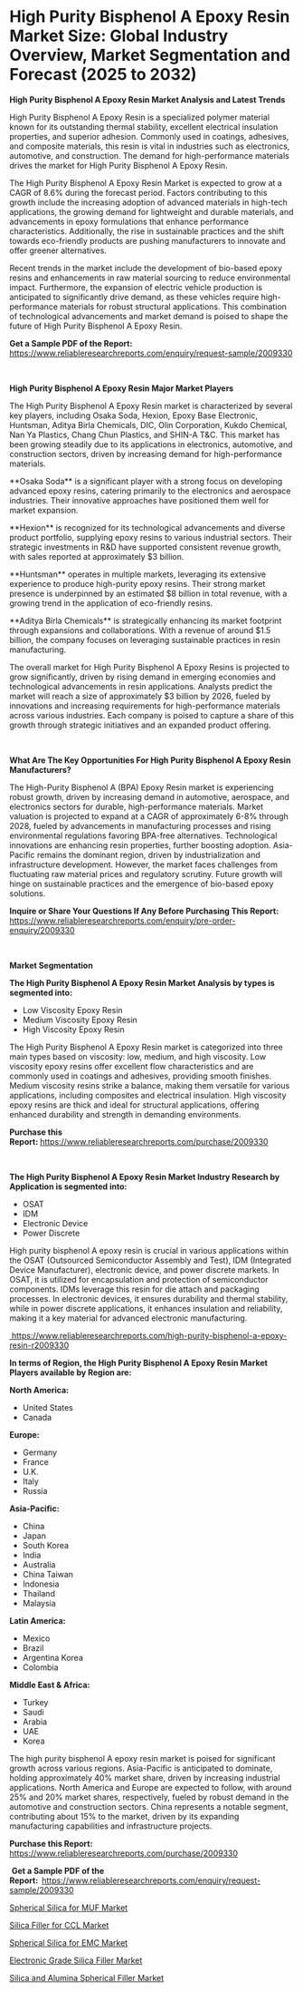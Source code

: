 <p><h1>High Purity Bisphenol A Epoxy Resin Market Size: Global Industry Overview, Market Segmentation and Forecast (2025 to 2032)</h1></p><p><strong>High Purity Bisphenol A Epoxy Resin Market Analysis and Latest Trends</strong></p>
<p><p>High Purity Bisphenol A Epoxy Resin is a specialized polymer material known for its outstanding thermal stability, excellent electrical insulation properties, and superior adhesion. Commonly used in coatings, adhesives, and composite materials, this resin is vital in industries such as electronics, automotive, and construction. The demand for high-performance materials drives the market for High Purity Bisphenol A Epoxy Resin.</p><p>The High Purity Bisphenol A Epoxy Resin Market is expected to grow at a CAGR of 8.6% during the forecast period. Factors contributing to this growth include the increasing adoption of advanced materials in high-tech applications, the growing demand for lightweight and durable materials, and advancements in epoxy formulations that enhance performance characteristics. Additionally, the rise in sustainable practices and the shift towards eco-friendly products are pushing manufacturers to innovate and offer greener alternatives.</p><p>Recent trends in the market include the development of bio-based epoxy resins and enhancements in raw material sourcing to reduce environmental impact. Furthermore, the expansion of electric vehicle production is anticipated to significantly drive demand, as these vehicles require high-performance materials for robust structural applications. This combination of technological advancements and market demand is poised to shape the future of High Purity Bisphenol A Epoxy Resin.</p></p>
<p><strong>Get a Sample PDF of the Report:&nbsp;</strong> <a href="https://www.reliableresearchreports.com/enquiry/request-sample/2009330?utm_campaign=102&utm_medium=2&utm_source=Github&utm_content=ia&utm_term=05022025&utm_id=high-purity-bisphenol-a-epoxy-resin">https://www.reliableresearchreports.com/enquiry/request-sample/2009330</a></p>
<p>&nbsp;</p>
<p><strong>High Purity Bisphenol A Epoxy Resin Major Market Players</strong></p>
<p><p>The High Purity Bisphenol A Epoxy Resin market is characterized by several key players, including Osaka Soda, Hexion, Epoxy Base Electronic, Huntsman, Aditya Birla Chemicals, DIC, Olin Corporation, Kukdo Chemical, Nan Ya Plastics, Chang Chun Plastics, and SHIN-A T&C. This market has been growing steadily due to its applications in electronics, automotive, and construction sectors, driven by increasing demand for high-performance materials.</p><p>**Osaka Soda** is a significant player with a strong focus on developing advanced epoxy resins, catering primarily to the electronics and aerospace industries. Their innovative approaches have positioned them well for market expansion.</p><p>**Hexion** is recognized for its technological advancements and diverse product portfolio, supplying epoxy resins to various industrial sectors. Their strategic investments in R&D have supported consistent revenue growth, with sales reported at approximately $3 billion.</p><p>**Huntsman** operates in multiple markets, leveraging its extensive experience to produce high-purity epoxy resins. Their strong market presence is underpinned by an estimated $8 billion in total revenue, with a growing trend in the application of eco-friendly resins.</p><p>**Aditya Birla Chemicals** is strategically enhancing its market footprint through expansions and collaborations. With a revenue of around $1.5 billion, the company focuses on leveraging sustainable practices in resin manufacturing.</p><p>The overall market for High Purity Bisphenol A Epoxy Resins is projected to grow significantly, driven by rising demand in emerging economies and technological advancements in resin applications. Analysts predict the market will reach a size of approximately $3 billion by 2026, fueled by innovations and increasing requirements for high-performance materials across various industries. Each company is poised to capture a share of this growth through strategic initiatives and an expanded product offering.</p></p>
<p>&nbsp;</p>
<p><strong>What Are The Key Opportunities For High Purity Bisphenol A Epoxy Resin Manufacturers?</strong></p>
<p><p>The High-Purity Bisphenol A (BPA) Epoxy Resin market is experiencing robust growth, driven by increasing demand in automotive, aerospace, and electronics sectors for durable, high-performance materials. Market valuation is projected to expand at a CAGR of approximately 6-8% through 2028, fueled by advancements in manufacturing processes and rising environmental regulations favoring BPA-free alternatives. Technological innovations are enhancing resin properties, further boosting adoption. Asia-Pacific remains the dominant region, driven by industrialization and infrastructure development. However, the market faces challenges from fluctuating raw material prices and regulatory scrutiny. Future growth will hinge on sustainable practices and the emergence of bio-based epoxy solutions.</p></p>
<p><strong>Inquire or Share Your Questions If Any Before Purchasing This Report:</strong> <a href="https://www.reliableresearchreports.com/enquiry/pre-order-enquiry/2009330?utm_campaign=102&utm_medium=2&utm_source=Github&utm_content=ia&utm_term=05022025&utm_id=high-purity-bisphenol-a-epoxy-resin">https://www.reliableresearchreports.com/enquiry/pre-order-enquiry/2009330</a></p>
<p>&nbsp;</p>
<p><strong>Market Segmentation</strong></p>
<p><strong>The High Purity Bisphenol A Epoxy Resin Market Analysis by types is segmented into:</strong></p>
<p><ul><li>Low Viscosity Epoxy Resin</li><li>Medium Viscosity Epoxy Resin</li><li>High Viscosity Epoxy Resin</li></ul></p>
<p><p>The High Purity Bisphenol A Epoxy Resin market is categorized into three main types based on viscosity: low, medium, and high viscosity. Low viscosity epoxy resins offer excellent flow characteristics and are commonly used in coatings and adhesives, providing smooth finishes. Medium viscosity resins strike a balance, making them versatile for various applications, including composites and electrical insulation. High viscosity epoxy resins are thick and ideal for structural applications, offering enhanced durability and strength in demanding environments.</p></p>
<p><strong>Purchase this Report:&nbsp;</strong><a href="https://www.reliableresearchreports.com/purchase/2009330?utm_campaign=102&utm_medium=2&utm_source=Github&utm_content=ia&utm_term=05022025&utm_id=high-purity-bisphenol-a-epoxy-resin">https://www.reliableresearchreports.com/purchase/2009330</a></p>
<p>&nbsp;</p>
<p><strong>The High Purity Bisphenol A Epoxy Resin Market Industry Research by Application is segmented into:</strong></p>
<p><ul><li>OSAT</li><li>IDM</li><li>Electronic Device</li><li>Power Discrete</li></ul></p>
<p><p>High purity bisphenol A epoxy resin is crucial in various applications within the OSAT (Outsourced Semiconductor Assembly and Test), IDM (Integrated Device Manufacturer), electronic device, and power discrete markets. In OSAT, it is utilized for encapsulation and protection of semiconductor components. IDMs leverage this resin for die attach and packaging processes. In electronic devices, it ensures durability and thermal stability, while in power discrete applications, it enhances insulation and reliability, making it a key material for advanced electronic manufacturing.</p></p>
<p><a href="https://www.reliableresearchreports.com/high-purity-bisphenol-a-epoxy-resin-r2009330?utm_campaign=102&utm_medium=2&utm_source=Github&utm_content=ia&utm_term=05022025&utm_id=high-purity-bisphenol-a-epoxy-resin">&nbsp;https://www.reliableresearchreports.com/high-purity-bisphenol-a-epoxy-resin-r2009330</a></p>
<p><strong>In terms of Region, the High Purity Bisphenol A Epoxy Resin Market Players available by Region are:</strong></p>
<p>
    <p> <strong> North America: </strong>
        <ul>
            <li>United States</li>
            <li>Canada</li>
        </ul>
        </p> 
    <p> <strong> Europe: </strong>
        <ul>
            <li>Germany</li>
            <li>France</li>
            <li>U.K.</li>
            <li>Italy</li>
            <li>Russia</li>
        </ul>
        </p> 
    <p> <strong> Asia-Pacific: </strong>
        <ul>
            <li>China</li>
            <li>Japan</li>
            <li>South Korea</li>
            <li>India</li>
            <li>Australia</li>
            <li>China Taiwan</li>
            <li>Indonesia</li>
            <li>Thailand</li>
            <li>Malaysia</li>
        </ul>
        </p> 
    <p> <strong> Latin America: </strong>
        <ul>
            <li>Mexico</li>
            <li>Brazil</li>
            <li>Argentina Korea</li>
            <li>Colombia</li>
        </ul>
        </p> 
    <p> <strong> Middle East & Africa: </strong>
        <ul>
            <li>Turkey</li>
            <li>Saudi</li>
            <li>Arabia</li>
            <li>UAE</li>
            <li>Korea</li>
        </ul>
    </p>
    </p>
<p><p>The high purity bisphenol A epoxy resin market is poised for significant growth across various regions. Asia-Pacific is anticipated to dominate, holding approximately 40% market share, driven by increasing industrial applications. North America and Europe are expected to follow, with around 25% and 20% market shares, respectively, fueled by robust demand in the automotive and construction sectors. China represents a notable segment, contributing about 15% to the market, driven by its expanding manufacturing capabilities and infrastructure projects.</p></p>
<p><strong>Purchase this Report: </strong><a href="https://www.reliableresearchreports.com/purchase/2009330?utm_campaign=102&utm_medium=2&utm_source=Github&utm_content=ia&utm_term=05022025&utm_id=high-purity-bisphenol-a-epoxy-resin">https://www.reliableresearchreports.com/purchase/2009330</a></p>
<p>&nbsp;<strong>Get a Sample PDF of the Report:&nbsp;&nbsp;</strong><a href="https://www.reliableresearchreports.com/enquiry/request-sample/2009330?utm_campaign=102&utm_medium=2&utm_source=Github&utm_content=ia&utm_term=05022025&utm_id=high-purity-bisphenol-a-epoxy-resin">https://www.reliableresearchreports.com/enquiry/request-sample/2009330</a></p>
<p><strong></strong></p>
<p><p><a href="https://github.com/dbichayison/Market-Research-Report-List-1/blob/main/spherical-silica-for-muf-market.md?utm_campaign=102&utm_medium=2&utm_source=Github&utm_content=ia&utm_term=05022025&utm_id=high-purity-bisphenol-a-epoxy-resin">Spherical Silica for MUF Market</a></p><p><a href="https://github.com/pinzinyaah/Market-Research-Report-List-1/blob/main/silica-filler-for-ccl-market.md?utm_campaign=102&utm_medium=2&utm_source=Github&utm_content=ia&utm_term=05022025&utm_id=high-purity-bisphenol-a-epoxy-resin">Silica Filler for CCL Market</a></p><p><a href="https://github.com/nafidurii/Market-Research-Report-List-1/blob/main/spherical-silica-for-emc-market.md?utm_campaign=102&utm_medium=2&utm_source=Github&utm_content=ia&utm_term=05022025&utm_id=high-purity-bisphenol-a-epoxy-resin">Spherical Silica for EMC Market</a></p><p><a href="https://github.com/tumacaakesha78/Market-Research-Report-List-1/blob/main/electronic-grade-silica-filler-market.md?utm_campaign=102&utm_medium=2&utm_source=Github&utm_content=ia&utm_term=05022025&utm_id=high-purity-bisphenol-a-epoxy-resin">Electronic Grade Silica Filler Market</a></p><p><a href="https://github.com/gethunsides/Market-Research-Report-List-1/blob/main/silica-and-alumina-spherical-filler-market.md?utm_campaign=102&utm_medium=2&utm_source=Github&utm_content=ia&utm_term=05022025&utm_id=high-purity-bisphenol-a-epoxy-resin">Silica and Alumina Spherical Filler Market</a></p></p>